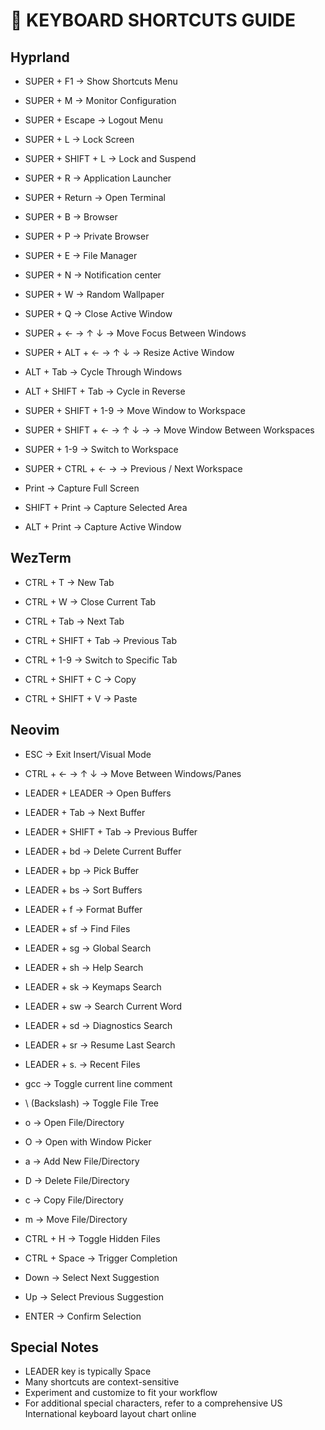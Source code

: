 # 🔑 KEYBOARD SHORTCUTS GUIDE

## Hyprland

- SUPER + F1 → Show Shortcuts Menu
- SUPER + M → Monitor Configuration
- SUPER + Escape → Logout Menu
- SUPER + L → Lock Screen
- SUPER + SHIFT + L → Lock and Suspend

- SUPER + R → Application Launcher
- SUPER + Return → Open Terminal
- SUPER + B → Browser
- SUPER + P → Private Browser
- SUPER + E → File Manager
- SUPER + N → Notification center
- SUPER + W → Random Wallpaper
- SUPER + Q → Close Active Window

- SUPER + ← → ↑ ↓ → Move Focus Between Windows
- SUPER + ALT + ← → ↑ ↓ → Resize Active Window
- ALT + Tab → Cycle Through Windows
- ALT + SHIFT + Tab → Cycle in Reverse
- SUPER + SHIFT + 1-9 → Move Window to Workspace
- SUPER + SHIFT + ← → ↑ ↓ → → Move Window Between Workspaces

- SUPER + 1-9 → Switch to Workspace
- SUPER + CTRL + ← → → Previous / Next Workspace

- Print → Capture Full Screen
- SHIFT + Print → Capture Selected Area
- ALT + Print → Capture Active Window

## WezTerm

- CTRL + T → New Tab
- CTRL + W → Close Current Tab
- CTRL + Tab → Next Tab
- CTRL + SHIFT + Tab → Previous Tab
- CTRL + 1-9 → Switch to Specific Tab

- CTRL + SHIFT + C → Copy
- CTRL + SHIFT + V → Paste

## Neovim

- ESC → Exit Insert/Visual Mode
- CTRL + ← → ↑ ↓ → Move Between Windows/Panes

- LEADER + LEADER → Open Buffers
- LEADER + Tab → Next Buffer
- LEADER + SHIFT + Tab → Previous Buffer
- LEADER + bd → Delete Current Buffer
- LEADER + bp → Pick Buffer
- LEADER + bs → Sort Buffers
- LEADER + f → Format Buffer

- LEADER + sf → Find Files
- LEADER + sg → Global Search
- LEADER + sh → Help Search
- LEADER + sk → Keymaps Search
- LEADER + sw → Search Current Word
- LEADER + sd → Diagnostics Search
- LEADER + sr → Resume Last Search
- LEADER + s. → Recent Files

- gcc → Toggle current line comment

- \ (Backslash) → Toggle File Tree
- o → Open File/Directory
- O → Open with Window Picker
- a → Add New File/Directory
- D → Delete File/Directory
- c → Copy File/Directory
- m → Move File/Directory
- CTRL + H → Toggle Hidden Files

- CTRL + Space → Trigger Completion
- Down → Select Next Suggestion
- Up → Select Previous Suggestion
- ENTER → Confirm Selection

## Special Notes

- LEADER key is typically Space
- Many shortcuts are context-sensitive
- Experiment and customize to fit your workflow
- For additional special characters, refer to a comprehensive US International keyboard layout chart online
